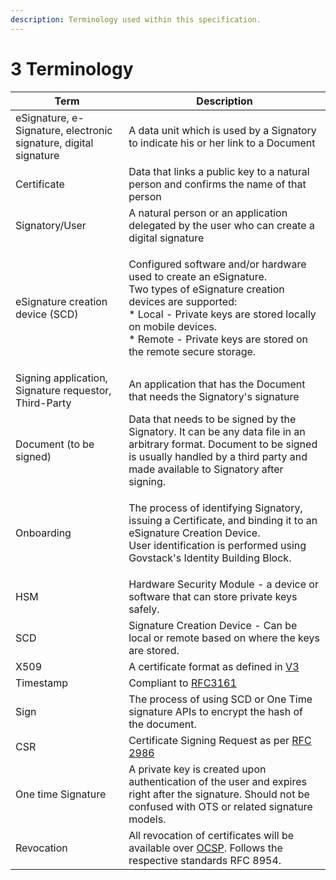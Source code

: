 ```yaml
---
description: Terminology used within this specification.
---
```


# 3 Terminology

| **Term**                                                         | **Description**                                                                                                                                                                                                                                                          |
| ---------------------------------------------------------------- | ------------------------------------------------------------------------------------------------------------------------------------------------------------------------------------------------------------------------------------------------------------------------ |
| eSignature, e-Signature, electronic signature, digital signature | A data unit which is used by a Signatory to indicate his or her link to a Document                                                                                                                                                                                       |
| Certificate                                                      | Data that links a public key to a natural person and confirms the name of that person                                                                                                                                                                                    |
| Signatory/User                                                   | A natural person or an application delegated by the user who can create a digital signature                                                                                                                                                                              |
| eSignature creation device (SCD)                                 | <p>Configured software and/or hardware used to create an eSignature. <br>Two types of eSignature creation devices are supported:<br>* Local - Private keys are stored locally on mobile devices.<br>* Remote - Private keys are stored on the remote secure storage.</p> |
| Signing application, Signature requestor, Third-Party            | An application that has the Document that needs the Signatory's signature                                                                                                                                                                                                |
| Document (to be signed)                                          | Data that needs to be signed by the Signatory. It can be any data file in an arbitrary format. Document to be signed is usually handled by a third party and made available to Signatory after signing.                                                                  |
| Onboarding                                                       | <p>The process of identifying Signatory, issuing a Certificate, and binding it to an eSignature Creation Device. <br>User identification is performed using Govstack's Identity Building Block.</p>                                                                      |
| HSM                                                              | Hardware Security Module - a device or software that can store private keys safely.                                                                                                                                                                                      |
| SCD                                                              | Signature Creation Device - Can be local or remote based on where the keys are stored.                                                                                                                                                                                   |
| X509                                                             | A certificate format as defined in [V3](https://www.rfc-editor.org/rfc/rfc5280)                                                                                                                                                                                          |
| Timestamp                                                        | Compliant to [RFC3161](https://www.rfc-editor.org/rfc/rfc3161)                                                                                                                                                                                                           |
| Sign                                                             | The process of using SCD or One Time signature APIs to encrypt the hash of the document.                                                                                                                                                                                 |
| CSR                                                              | Certificate Signing Request as per [RFC 2986](https://datatracker.ietf.org/doc/html/rfc2986)                                                                                                                                                                             |
| One time Signature                                               | A private key is created upon authentication of the user and expires right after the signature. Should not be confused with OTS or related signature models.                                                                                                             |
| Revocation                                                       | All revocation of certificates will be available over [OCSP](https://www.rfc-editor.org/rfc/rfc8954.html).  Follows the respective standards RFC 8954.                                                                                                                   |

